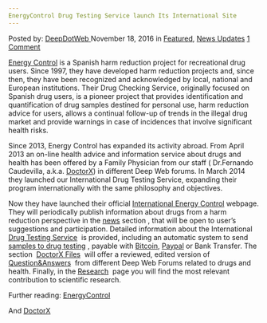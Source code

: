 ```yaml
---
EnergyControl Drug Testing Service launch Its International Site
---
```

<article class="post-listing post-16495 post type-post status-publish format-standard has-post-thumbnail hentry category-deepdot-news category-news-updates tag-drug tag-energycontrol tag-international tag-launch tag-service tag-site tag-testing">
    <div class="post-inner">
        <span>Posted by: <a href="https://www.deepdotweb.com/author/admin/" title="">DeepDotWeb </a></span>
    <span>November 18, 2016</span>
    <span>in <a href="https://www.deepdotweb.com/category/deepdot-news/" rel="category tag">Featured</a>, <a href="https://www.deepdotweb.com/category/news-updates/" rel="category tag">News Updates</a></span>
    <span><a href="https://www.deepdotweb.com/2016/11/18/energycontrol-drug-testing-service-launch-international-site/#comments">1 Comment</a></span>
    </p>
    <div class="clear"></div>
    <div class="entry">
    <p><a href="http://www.energycontrol.org" target="_blank" data-saferedirecturl="https://www.google.com/url?hl=en-GB&amp;q=http://www.energycontrol.org&amp;source=gmail&amp;ust=1479542122049000&amp;usg=AFQjCNHpQZal9a8317aWzzYpjG0wY34F7g">Energy Control</a> is a Spanish harm reduction project for recreational drug users. Since 1997, they have developed harm reduction projects and, since then, they have been recognized and acknowledged by local, national and European institutions. Their Drug Checking Service, originally focused on Spanish drug users, is a pioneer project that provides identification and quantification of drug samples destined for personal use, harm reduction advice for users, allows a continual follow-up of trends in the illegal drug market and provide warnings in case of incidences that involve significant health risks.</p>
    <p>Since 2013, Energy Control has expanded its activity abroad. From April 2013 an on-line health advice and information service about drugs and health has been offered by a Family Physician from our staff ( Dr.Fernando Caudevilla, a.k.a. <a href="https://www.deepdotweb.com/tag/DoctorX/">DoctorX</a>) in different Deep Web forums. In March 2014 they launched our International Drug Testing Service, expanding their program internationally with the same philosophy and objectives.</p>
    <p>Now they have launched their official <a href="http://energycontrol-international.org" target="_blank" data-saferedirecturl="https://www.google.com/url?hl=en-GB&amp;q=http://energycontrol-international.org&amp;source=gmail&amp;ust=1479542122049000&amp;usg=AFQjCNERvapro4aXZrJIX6qFIWIcGlzqtw">International Energy Control</a> webpage. They will periodically publish information about drugs from a harm reduction perspective in the <a href="http://energycontrol-international.org/news/" target="_blank" data-saferedirecturl="https://www.google.com/url?hl=en-GB&amp;q=http://energycontrol-international.org/news/&amp;source=gmail&amp;ust=1479542122049000&amp;usg=AFQjCNFr5FGxozx5_nySC75fvlfONO6UXQ">news</a> section , that will be open to user’s suggestions and participation. Detailed information about the International <a href="http://energycontrol-international.org/drug-testing-service/" target="_blank" data-saferedirecturl="https://www.google.com/url?hl=en-GB&amp;q=http://energycontrol-international.org/drug-testing-service/&amp;source=gmail&amp;ust=1479542122049000&amp;usg=AFQjCNHHKYwDaaWQaS6XRBLsGNVcSHHoQQ">Drug Testing Service</a>  is provided, including an automatic system to send <a href="http://energycontrol-international.org/drug-testing-service/submitting-a-sample/" target="_blank" data-saferedirecturl="https://www.google.com/url?hl=en-GB&amp;q=http://energycontrol-international.org/drug-testing-service/submitting-a-sample/&amp;source=gmail&amp;ust=1479542122049000&amp;usg=AFQjCNGvF56FUOCGqX1kUGX3X3B63jrh6A">samples to drug testing</a> , payable with <a href="https://www.deepdotweb.com/tag/bitcoin/">Bitcoin</a>, <a href="https://www.deepdotweb.com/buy-bitcoins-with-paypal-credit-cards/">Paypal</a> or Bank Transfer. The section  <a href="http://energycontrol-international.org/doctor-x-files-page/" target="_blank" data-saferedirecturl="https://www.google.com/url?hl=en-GB&amp;q=http://energycontrol-international.org/doctor-x-files-page/&amp;source=gmail&amp;ust=1479542122049000&amp;usg=AFQjCNGmM6iN47uTjW7bUUGSP8xAQv09Bw">DoctorX Files</a>  will offer a reviewed, edited version of <a href="http://energycontrol-international.org/questions-and-answers/" target="_blank" data-saferedirecturl="https://www.google.com/url?hl=en-GB&amp;q=http://energycontrol-international.org/questions-and-answers/&amp;source=gmail&amp;ust=1479542122049000&amp;usg=AFQjCNGc7atV8V9OqNyP0ie_NmyMrNc9uA">Question&amp;Answers</a>  from different Deep Web Forums related to drugs and health. Finally, in the <a href="http://energycontrol-international.org/research/" target="_blank" data-saferedirecturl="https://www.google.com/url?hl=en-GB&amp;q=http://energycontrol-international.org/research/&amp;source=gmail&amp;ust=1479542122050000&amp;usg=AFQjCNHEH-Cc4QoFB9H1NE0cReCHramZCQ">Research</a>  page you will find the most relevant contribution to scientific research.</p>
    <p>Further reading: <a href="https://www.deepdotweb.com/tag/energy/">EnergyControl</a></p>
    <p>And <a href="https://www.deepdotweb.com/tag/doctorx/">DoctorX</a></p>
    </div>
    <span style="display:none"><a href="https://www.deepdotweb.com/tag/drug/" rel="tag">drug</a> <a href="https://www.deepdotweb.com/tag/energycontrol/" rel="tag">energycontrol</a> <a href="https://www.deepdotweb.com/tag/international/" rel="tag">international</a> <a href="https://www.deepdotweb.com/tag/launch/" rel="tag">launch</a> <a href="https://www.deepdotweb.com/tag/service/" rel="tag">service</a> <a href="https://www.deepdotweb.com/tag/site/" rel="tag">site</a> <a href="https://www.deepdotweb.com/tag/testing/" rel="tag">testing</a></span> <span style="display:none" class="updated">2016-11-18</span>
    <div style="display:none" class="vcard author" itemprop="author" itemscope itemtype="http://schema.org/Person"><strong class="fn" itemprop="name"><a href="https://www.deepdotweb.com/author/admin/" title="Posts by DeepDotWeb" rel="author">DeepDotWeb</a></strong></div>
    </div>
</article>

